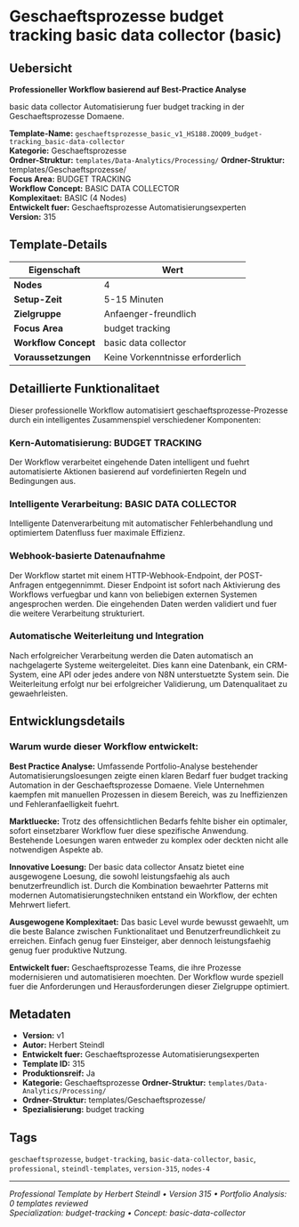 # Geschaeftsprozesse budget tracking basic data collector (basic)

## Uebersicht

**Professioneller Workflow basierend auf Best-Practice Analyse**

basic data collector Automatisierung fuer budget tracking in der Geschaeftsprozesse Domaene.

**Template-Name:** `geschaeftsprozesse_basic_v1_HS188.ZOQ09_budget-tracking_basic-data-collector`  
**Kategorie:** Geschaeftsprozesse  
**Ordner-Struktur:** `templates/Data-Analytics/Processing/`
**Ordner-Struktur:** templates/Geschaeftsprozesse/  
**Focus Area:** BUDGET TRACKING  
**Workflow Concept:** BASIC DATA COLLECTOR  
**Komplexitaet:** BASIC (4 Nodes)  
**Entwickelt fuer:** Geschaeftsprozesse Automatisierungsexperten  
**Version:** 315

## Template-Details

| **Eigenschaft** | **Wert** |
|------------------|----------|
| **Nodes** | 4 |
| **Setup-Zeit** | 5-15 Minuten |
| **Zielgruppe** | Anfaenger-freundlich |
| **Focus Area** | budget tracking |
| **Workflow Concept** | basic data collector |
| **Voraussetzungen** | Keine Vorkenntnisse erforderlich |

## Detaillierte Funktionalitaet

Dieser professionelle Workflow automatisiert geschaeftsprozesse-Prozesse durch ein intelligentes Zusammenspiel verschiedener Komponenten:

### Kern-Automatisierung: BUDGET TRACKING
Der Workflow verarbeitet eingehende Daten intelligent und fuehrt automatisierte Aktionen basierend auf vordefinierten Regeln und Bedingungen aus.

### Intelligente Verarbeitung: BASIC DATA COLLECTOR
Intelligente Datenverarbeitung mit automatischer Fehlerbehandlung und optimiertem Datenfluss fuer maximale Effizienz.

### Webhook-basierte Datenaufnahme
Der Workflow startet mit einem HTTP-Webhook-Endpoint, der POST-Anfragen entgegennimmt. Dieser Endpoint ist sofort nach Aktivierung des Workflows verfuegbar und kann von beliebigen externen Systemen angesprochen werden. Die eingehenden Daten werden validiert und fuer die weitere Verarbeitung strukturiert.

### Automatische Weiterleitung und Integration
Nach erfolgreicher Verarbeitung werden die Daten automatisch an nachgelagerte Systeme weitergeleitet. Dies kann eine Datenbank, ein CRM-System, eine API oder jedes andere von N8N unterstuetzte System sein. Die Weiterleitung erfolgt nur bei erfolgreicher Validierung, um Datenqualitaet zu gewaehrleisten.





## Entwicklungsdetails

### Warum wurde dieser Workflow entwickelt:

**Best Practice Analyse:** Umfassende Portfolio-Analyse bestehender Automatisierungsloesungen zeigte einen klaren Bedarf fuer budget tracking Automation in der Geschaeftsprozesse Domaene. Viele Unternehmen kaempfen mit manuellen Prozessen in diesem Bereich, was zu Ineffizienzen und Fehleranfaelligkeit fuehrt.

**Marktluecke:** Trotz des offensichtlichen Bedarfs fehlte bisher ein optimaler, sofort einsetzbarer Workflow fuer diese spezifische Anwendung. Bestehende Loesungen waren entweder zu komplex oder deckten nicht alle notwendigen Aspekte ab.

**Innovative Loesung:** Der basic data collector Ansatz bietet eine ausgewogene Loesung, die sowohl leistungsfaehig als auch benutzerfreundlich ist. Durch die Kombination bewaehrter Patterns mit modernen Automatisierungstechniken entstand ein Workflow, der echten Mehrwert liefert.

**Ausgewogene Komplexitaet:** Das basic Level wurde bewusst gewaehlt, um die beste Balance zwischen Funktionalitaet und Benutzerfreundlichkeit zu erreichen. Einfach genug fuer Einsteiger, aber dennoch leistungsfaehig genug fuer produktive Nutzung.

**Entwickelt fuer:** Geschaeftsprozesse Teams, die ihre Prozesse modernisieren und automatisieren moechten. Der Workflow wurde speziell fuer die Anforderungen und Herausforderungen dieser Zielgruppe optimiert.

## Metadaten

- **Version:** v1
- **Autor:** Herbert Steindl
- **Entwickelt fuer:** Geschaeftsprozesse Automatisierungsexperten
- **Template ID:** 315
- **Produktionsreif:** Ja
- **Kategorie:** Geschaeftsprozesse
**Ordner-Struktur:** `templates/Data-Analytics/Processing/`
- **Ordner-Struktur:** templates/Geschaeftsprozesse/
- **Spezialisierung:** budget tracking

## Tags

`geschaeftsprozesse`, `budget-tracking`, `basic-data-collector`, `basic`, `professional`, `steindl-templates`, `version-315`, `nodes-4`

---

*Professional Template by Herbert Steindl • Version 315 • Portfolio Analysis: 0 templates reviewed*  
*Specialization: budget-tracking • Concept: basic-data-collector*